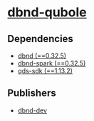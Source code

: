 # [dbnd-qubole](https://pypi.org/project/dbnd-qubole)

## Dependencies
- [dbnd (==0.32.5)](packages/d/dbnd.md)
- [dbnd-spark (==0.32.5)](packages/d/dbnd-spark.md)
- [qds-sdk (==1.13.2)](packages/q/qds-sdk.md)



## Publishers
- [dbnd-dev](https://pypi.org/user/dbnd-dev)

